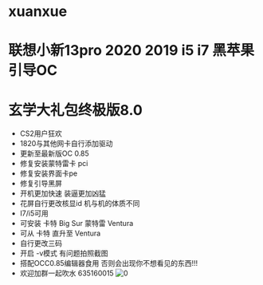 # xuanxue
# 联想小新13pro  2020 2019  i5 i7 黑苹果引导OC
# 玄学大礼包终极版8.0
* CS2用户狂欢
* 1820与其他网卡自行添加驱动
* 更新至最新版OC 0.85
* 修复安装蒙特雷卡 pci
* 修复安装界面卡pe
* 修复引导黑屏
* 开机更加快速 装逼更加凶猛
* 花屏自行更改核显id 机与机的体质不同
* I7/i5可用
* 可安装 卡特 Big Sur 蒙特雷 Ventura
* 可从 卡特 直升至 Ventura
* 自行更改三码 
* 开启 -v模式 有问题拍照截图
* 搭配OCC0.85编辑器食用 否则会出现你不想看见的东西!!!
* 欢迎加群一起吹水 635160015
![0](https://user-images.githubusercontent.com/89823575/199192486-d54c3d99-73dc-4993-bedf-1a0cbc6b12d1.jpg)
